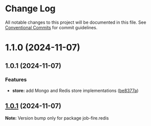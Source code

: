 # Change Log

All notable changes to this project will be documented in this file.
See [Conventional Commits](https://conventionalcommits.org) for commit guidelines.

# 1.1.0 (2024-11-07)



## 1.0.1 (2024-11-07)


### Features

* **store:** add Mongo and Redis store implementations ([be8377a](https://github.com/Benjamin-Stefan/job-fire/commit/be8377a9b0cc4770ca08eeb4833789d6ae848922))





## [1.0.1](https://github.com/Benjamin-Stefan/job-fire/compare/v1.3.0...v1.0.1) (2024-11-07)

**Note:** Version bump only for package job-fire.redis
